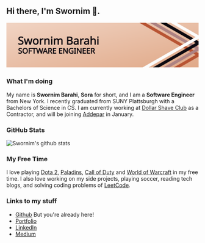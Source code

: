 ## Hi there, I'm Swornim 👋.

![Header](./header.svg)

### What I'm doing
My name is **Swornim Barahi**, **Sora** for short, and I am a **Software Engineer** from New York. I recently graduated from SUNY Plattsburgh with a Bachelors of Science in CS. I am currently working at [Dollar Shave Club](www.dollarshaveclub.com) as a Contractor, and will be joining [Addepar](www.addepar.com) in January.

### GitHub Stats
![Swornim's github stats](https://github-readme-stats.vercel.app/api?username=swornimbarahi)

### My Free Time
I love playing [Dota 2](www.dota2.com), [Paladins](www.paladins.com), [Call of Duty](www.callofduty) and [World of Warcraft](https://worldofwarcraft.com/en-us/) in my free time. I also love working on my side projects, playing soccer, reading tech blogs, and solving coding problems of [LeetCode](www.leetcode.com).

### Links to my stuff
- [Github](www.github.com/swornimbarahi) But you're already here!
- [Portfolio](www.swornimbarahi.com)
- [LinkedIn](www.linkedin.com/in/swornimbarahi)
- [Medium](www.medium.com/swornimbarahi)
